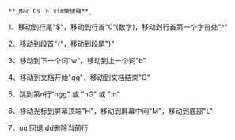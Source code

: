 `**_Mac Os 下 vim快捷键**_`

1、移动到行尾"$"，移动到行首"0"(数字)，移动到行首第一个字符处"^" 

2、移动到段首"{"，移动到段尾"}"
 
3、移动到下一个词"w"，移动到上一个词"b"
 
4、移动到文档开始"gg"，移动到文档结束"G"
 
5、跳到第n行"ngg" 或 "nG" 或 ":n"
 
6、移动光标到屏幕顶端"H"，移动到屏幕中间"M"，移动到底部"L"
 
7、uu 回退  dd删除当前行